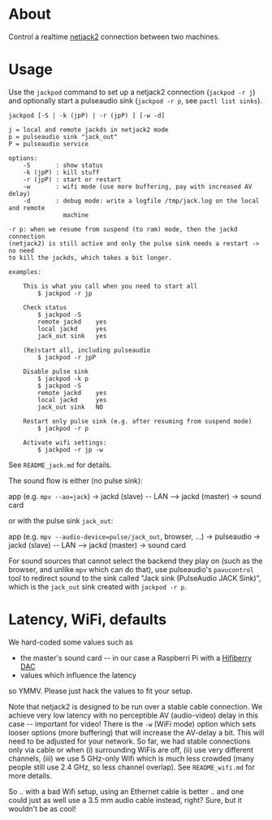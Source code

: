 About
=====

Control a realtime
[netjack2](https://github.com/jackaudio/jackaudio.github.com/wiki/WalkThrough_User_NetJack2)
connection between two machines.

Usage
=====

Use the `jackpod` command to set up a netjack2 connection (`jackpod -r j`) and
optionally start a pulseaudio sink (`jackpod -r p`, see `pactl list sinks`).

    jackpod [-S | -k (jpP) | -r (jpP) ] [-w -d]

    j = local and remote jackds in netjack2 mode
    p = pulseaudio sink "jack_out"
    P = pulseaudio service

    options:
        -S       : show status
        -k (jpP) : kill stuff
        -r (jpP) : start or restart
        -w       : wifi mode (use more buffering, pay with increased AV delay)
        -d       : debug mode: write a logfile /tmp/jack.log on the local and remote
                   machine

    -r p: when we resume from suspend (to ram) mode, then the jackd connection
    (netjack2) is still active and only the pulse sink needs a restart -> no need
    to kill the jackds, which takes a bit longer.

    examples:

        This is what you call when you need to start all
            $ jackpod -r jp

        Check status
            $ jackpod -S
            remote jackd    yes
            local jackd     yes
            jack_out sink   yes

        (Re)start all, including pulseaudio
            $ jackpod -r jpP

        Disable pulse sink
            $ jackpod -k p
            $ jackpod -S
            remote jackd    yes
            local jackd     yes
            jack_out sink   NO

        Restart only pulse sink (e.g. after resuming from suspend mode)
            $ jackpod -r p

        Activate wifi settings:
            $ jackpod -r jp -w

See `README_jack.md` for details.

The sound flow is either (no pulse sink):

app (e.g. `mpv --ao=jack`) -> jackd (slave) -- LAN --> jackd
(master) -> sound card

or with the pulse sink `jack_out`:

app (e.g. `mpv --audio-device=pulse/jack_out`, browser, ...) ->
pulseaudio -> jackd (slave) -- LAN --> jackd (master) -> sound
card

For sound sources that cannot select the backend they play on (such as the
browser, and unlike `mpv` which can do that), use pulseaudio's `pavucontrol`
tool to redirect sound to the sink called "Jack sink (PulseAudio JACK Sink)",
which is the `jack_out` sink created with `jackpod -r p`.

Latency, WiFi, defaults
=======================

We hard-coded some values such as

* the master's sound card -- in our case a Raspberri Pi with a
  [Hifiberry DAC](https://www.hifiberry.com/shop/boards/hifiberry-dac-pro)
* values which influence the latency

so YMMV. Please just hack the values to fit your setup.


Note that netjack2 is designed to be run over a stable cable connection. We
achieve very low latency with no perceptible AV (audio-video) delay in this
case -- important for video! There is the `-w` (WiFi mode) option which sets
looser options (more buffering) that will increase the AV-delay a bit. This
will need to be adjusted for your network. So far, we had stable connections
only via cable or when (i) surrounding WiFis are off, (ii) use very different
channels, (iii) we use 5 GHz-only Wifi which is much less crowded (many people
still use 2.4 GHz, so less channel overlap). See `README_wifi.md` for more
details.

So .. with a bad Wifi setup, using an Ethernet cable is better .. and one could
just as well use a 3.5 mm audio cable instead, right? Sure, but it wouldn't be
as cool!
